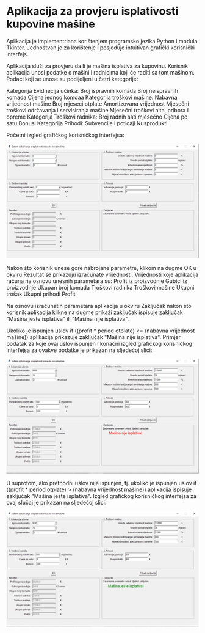 # Aplikacija za provjeru isplativosti kupovine mašine

Aplikacija je implementriana korištenjem programsko jezika Python i modula Tkinter. 
Jednostvan je za korištenje i posjeduje intuitivan grafički korisnički interfejs.

Aplikacija služi za provjeru da li je mašina isplativa za kupovinu. 
Korisnik aplikacija unosi podatke o mašini i radnicima koji će raditi sa tom mašinom.
Podaci koji se unose su podijeljeni u četri kategorije:

Kategorija Evidnecija učinka:
  Broj ispravnih komada
  Broj neispravnih komada
  Cijena jednog komdaa
Kategorija troškovi mašine:
  Nabavna vrijednost mašine
  Broj mjeseci otplate
  Amortizovana vrijednost
  Mjesečni troškovi održavanja i servisiranja mašine
  Mjesečni troškovi alta, pribora i opreme
Kategorija Troškovi radnika:
  Broj radnih sati mjesečno
  Cijena po satu
  Bonusi
Kategorija Prihodi:
  Subvencije i poticaji
  Nusprodukti

Početni izgled grafičkog korisničkog interfejsa:
<p align="left">
  <img src="https://raw.githubusercontent.com/velidp/Aplikacija-za-provjeru-isplativosti-kupovine-masine/master/Slike/GUI%201.png" width="800">
</p>
Nakon što korisnik unese gore nabrojane parametre, klikom na dugme OK u okviru Rezultat se prikazuju izračunate vrijednosti.
Vrijednosti koje aplikacija računa na osnovu unesnih parametara su:
  Profit iz proizvodnje
  Gubici iz proizvodnje
  Ukupan broj komada
  Troškovi radnika
  Troškovi mašine
  Ukupni trošak
  Ukupni prihodi
  Profit

Na osnovu izračunatih parametara aplikacija u okviru Zaključak nakon što korisnik aplikacija klikne na dugme prikaži zaključak ispisuje zaključak "Mašina jeste isplativa" ili "Mašina nije isplativa".

Ukoliko je ispunjen uslov if ((profit * period otplate) <= (nabavna vrijednost mašine)) aplikacija prikazuje zaključak "Mašina nije isplativa".
Primjer podatak za koje ovaj uslov ispunjen i konačni izgled grafičkog korisničkog interfejsa za ovakve podatke je prikazan na sljedećoj slici:
<p align="left">
  <img src="https://raw.githubusercontent.com/velidp/Aplikacija-za-provjeru-isplativosti-kupovine-masine/master/Slike/GUI2.png" width="800">
</p>


U suprotom, ako prethodni uslov nije ispunjen, tj. ukoliko je ispunjen uslov if ((profit * period otplate) > (nabavna vrijednost mašine)) aplikacija ispisuje zaključak "Mašina jeste isplativa".
Izgled grafičkog korisničkog interfejsa za ovaj slučaj je prikazan na sljedećoj slici:
<p align="left">
  <img src="https://raw.githubusercontent.com/velidp/Aplikacija-za-provjeru-isplativosti-kupovine-masine/master/Slike/GUI3.png" width="800">
</p>
